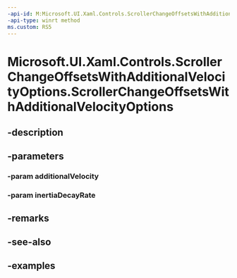 ```yaml
---
-api-id: M:Microsoft.UI.Xaml.Controls.ScrollerChangeOffsetsWithAdditionalVelocityOptions.#ctor(Windows.Foundation.Numerics.Vector2,Windows.Foundation.IReference{Windows.Foundation.Numerics.Vector2})
-api-type: winrt method
ms.custom: RS5
---
```


<!-- Method syntax.
public ScrollerChangeOffsetsWithAdditionalVelocityOptions.ScrollerChangeOffsetsWithAdditionalVelocityOptions(Vector2 additionalVelocity, IReference<Vector2> inertiaDecayRate)
-->

# Microsoft.UI.Xaml.Controls.ScrollerChangeOffsetsWithAdditionalVelocityOptions.ScrollerChangeOffsetsWithAdditionalVelocityOptions

## -description

## -parameters
### -param additionalVelocity

### -param inertiaDecayRate

## -remarks

## -see-also

## -examples

